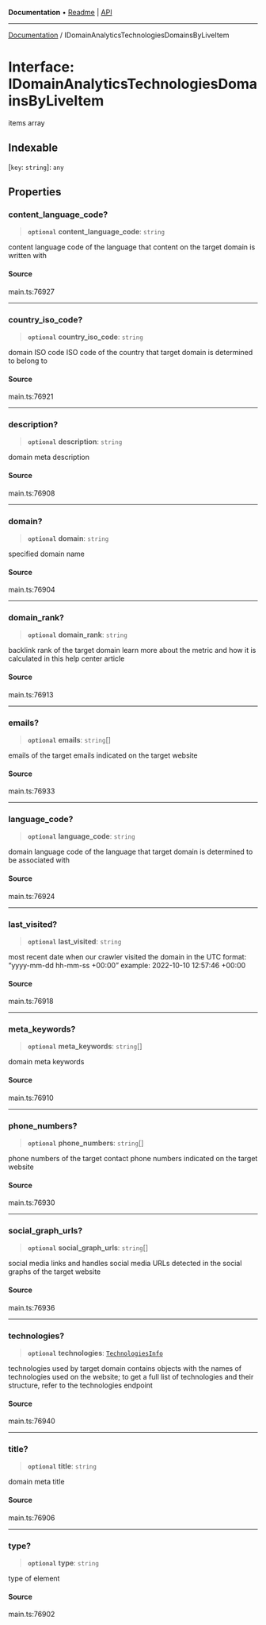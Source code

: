 **Documentation** • [Readme](../README.md) \| [API](../globals.md)

***

[Documentation](../README.md) / IDomainAnalyticsTechnologiesDomainsByLiveItem

# Interface: IDomainAnalyticsTechnologiesDomainsByLiveItem

items array

## Indexable

 \[`key`: `string`\]: `any`

## Properties

### content\_language\_code?

> **`optional`** **content\_language\_code**: `string`

content language
code of the language that content on the target domain is written with

#### Source

main.ts:76927

***

### country\_iso\_code?

> **`optional`** **country\_iso\_code**: `string`

domain ISO code
ISO code of the country that target domain is determined to belong to

#### Source

main.ts:76921

***

### description?

> **`optional`** **description**: `string`

domain meta description

#### Source

main.ts:76908

***

### domain?

> **`optional`** **domain**: `string`

specified domain name

#### Source

main.ts:76904

***

### domain\_rank?

> **`optional`** **domain\_rank**: `string`

backlink rank of the target domain
learn more about the metric and how it is calculated in this help center article

#### Source

main.ts:76913

***

### emails?

> **`optional`** **emails**: `string`[]

emails of the target
emails indicated on the target website

#### Source

main.ts:76933

***

### language\_code?

> **`optional`** **language\_code**: `string`

domain language
code of the language that target domain is determined to be associated with

#### Source

main.ts:76924

***

### last\_visited?

> **`optional`** **last\_visited**: `string`

most recent date when our crawler visited the domain
in the UTC format: “yyyy-mm-dd hh-mm-ss +00:00”
example:
2022-10-10 12:57:46 +00:00

#### Source

main.ts:76918

***

### meta\_keywords?

> **`optional`** **meta\_keywords**: `string`[]

domain meta keywords

#### Source

main.ts:76910

***

### phone\_numbers?

> **`optional`** **phone\_numbers**: `string`[]

phone numbers of the target
contact phone numbers indicated on the target website

#### Source

main.ts:76930

***

### social\_graph\_urls?

> **`optional`** **social\_graph\_urls**: `string`[]

social media links and handles
social media URLs detected in the social graphs of the target website

#### Source

main.ts:76936

***

### technologies?

> **`optional`** **technologies**: [`TechnologiesInfo`](../classes/TechnologiesInfo.md)

technologies used by target domain
contains objects with the names of technologies used on the website;
to get a full list of technologies and their structure, refer to the technologies endpoint

#### Source

main.ts:76940

***

### title?

> **`optional`** **title**: `string`

domain meta title

#### Source

main.ts:76906

***

### type?

> **`optional`** **type**: `string`

type of element

#### Source

main.ts:76902
